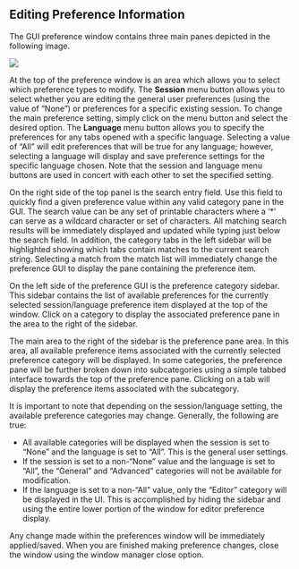 ## Editing Preference Information

The GUI preference window contains three main panes depicted in the following image.

![][image-1]

At the top of the preference window is an area which allows you to select which preference types to
modify. The **Session** menu button allows you to select whether you are editing the general user
preferences (using the value of “None”) or preferences for a specific existing session. To change
the main preference setting, simply click on the menu button and select the desired option. The
**Language** menu button allows you to specify the preferences for any tabs opened with a specific language. Selecting a value of “All” will edit preferences that will be true for any language;
however, selecting a language will display and save preference settings for the specific language
chosen. Note that the session and language menu buttons are used in concert with each other to set the specified setting.

On the right side of the top panel is the search entry field. Use this field to quickly find a given
preference value within any valid category pane in the GUI. The search value can be any set of
printable characters where a ‘\*’ can serve as a wildcard character or set of characters. All matching search results will be immediately displayed and updated while typing just below the search field. In addition, the category tabs in the left sidebar will be highlighted showing which tabs contain matches to the current search string. Selecting a match from the match list will immediately change the preference GUI to display the pane containing the preference item.

On the left side of the preference GUI is the preference category sidebar. This sidebar contains the
list of available preferences for the currently selected session/language preference item displayed
at the top of the window. Click on a category to display the associated preference pane in the area
to the right of the sidebar.

The main area to the right of the sidebar is the preference pane area. In this area, all available
preference items associated with the currently selected preference category will be displayed. In some categories, the preference pane will be further broken down into subcategories using a simple tabbed interface towards the top of the preference pane. Clicking on a tab will display the preference items associated with the subcategory.

It is important to note that depending on the session/language setting, the available preference
categories may change. Generally, the following are true:

- All available categories will be displayed when the session is set to “None” and the language is set to “All”. This is the general user settings.
- If the session is set to a non-“None” value and the language is set to “All”, the “General” and “Advanced” categories will not be available for modification.
- If the language is set to a non-“All” value, only the “Editor” category will be displayed in the UI. This is accomplished by hiding the sidebar and using the entire lower portion of the window for editor preference display.

Any change made within the preferences window will be immediately applied/saved. When you are finished making preference changes, close the window using the window manager close option.

[image-1]:	assets/DraggedImage.png